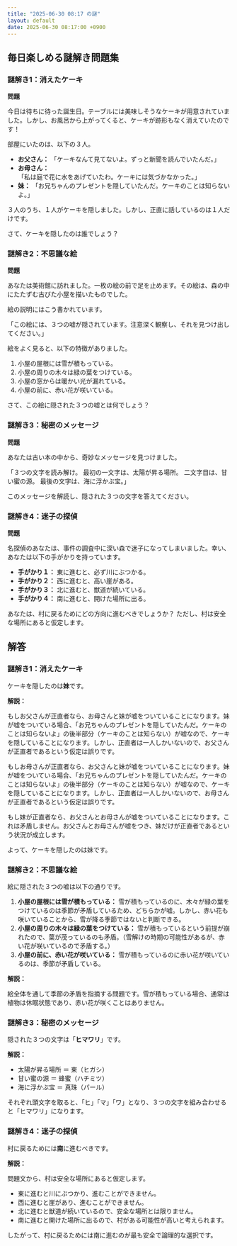 ```yaml
---
title: "2025-06-30 08:17 の謎"
layout: default
date: 2025-06-30 08:17:00 +0900
---
```

## 毎日楽しめる謎解き問題集

### 謎解き1：消えたケーキ

**問題**

今日は待ちに待った誕生日。テーブルには美味しそうなケーキが用意されていました。しかし、お風呂から上がってくると、ケーキが跡形もなく消えていたのです！

部屋にいたのは、以下の３人。

*   **お父さん：** 「ケーキなんて見てないよ。ずっと新聞を読んでいたんだ。」
*   **お母さん：** 「私は庭で花に水をあげていたわ。ケーキには気づかなかった。」
*   **妹：** 「お兄ちゃんのプレゼントを隠していたんだ。ケーキのことは知らないよ。」

３人のうち、１人がケーキを隠しました。しかし、正直に話しているのは１人だけです。

さて、ケーキを隠したのは誰でしょう？

### 謎解き2：不思議な絵

**問題**

あなたは美術館に訪れました。一枚の絵の前で足を止めます。その絵は、森の中にたたずむ古びた小屋を描いたものでした。

絵の説明にはこう書かれています。

「この絵には、３つの嘘が隠されています。注意深く観察し、それを見つけ出してください。」

絵をよく見ると、以下の特徴がありました。

1.  小屋の屋根には雪が積もっている。
2.  小屋の周りの木々は緑の葉をつけている。
3.  小屋の窓からは暖かい光が漏れている。
4.  小屋の前に、赤い花が咲いている。

さて、この絵に隠された３つの嘘とは何でしょう？

### 謎解き3：秘密のメッセージ

**問題**

あなたは古い本の中から、奇妙なメッセージを見つけました。

「３つの文字を読み解け。
最初の一文字は、太陽が昇る場所。
二文字目は、甘い蜜の源。
最後の文字は、海に浮かぶ宝。」

このメッセージを解読し、隠された３つの文字を答えてください。

### 謎解き4：迷子の探偵

**問題**

名探偵のあなたは、事件の調査中に深い森で迷子になってしまいました。幸い、あなたは以下の手がかりを持っています。

*   **手がかり１：** 東に進むと、必ず川にぶつかる。
*   **手がかり２：** 西に進むと、高い崖がある。
*   **手がかり３：** 北に進むと、獣道が続いている。
*   **手がかり４：** 南に進むと、開けた場所に出る。

あなたは、村に戻るためにどの方向に進むべきでしょうか？ ただし、村は安全な場所にあると仮定します。

## 解答

### 謎解き1：消えたケーキ

ケーキを隠したのは**妹**です。

**解説：**

もしお父さんが正直者なら、お母さんと妹が嘘をついていることになります。妹が嘘をついている場合、「お兄ちゃんのプレゼントを隠していたんだ。ケーキのことは知らないよ」の後半部分（ケーキのことは知らない）が嘘なので、ケーキを隠していることになります。しかし、正直者は一人しかいないので、お父さんが正直者であるという仮定は誤りです。

もしお母さんが正直者なら、お父さんと妹が嘘をついていることになります。妹が嘘をついている場合、「お兄ちゃんのプレゼントを隠していたんだ。ケーキのことは知らないよ」の後半部分（ケーキのことは知らない）が嘘なので、ケーキを隠していることになります。しかし、正直者は一人しかいないので、お母さんが正直者であるという仮定は誤りです。

もし妹が正直者なら、お父さんとお母さんが嘘をついていることになります。これは矛盾しません。お父さんとお母さんが嘘をつき、妹だけが正直者であるという状況が成立します。

よって、ケーキを隠したのは妹です。

### 謎解き2：不思議な絵

絵に隠された３つの嘘は以下の通りです。

1.  **小屋の屋根には雪が積もっている：** 雪が積もっているのに、木々が緑の葉をつけているのは季節が矛盾しているため、どちらかが嘘。しかし、赤い花も咲いていることから、雪が降る季節ではないと判断できる。
2.  **小屋の周りの木々は緑の葉をつけている：** 雪が積もっているという前提が崩れたので、葉が茂っているのも矛盾。（雪解けの時期の可能性があるが、赤い花が咲いているので矛盾する。）
3.  **小屋の前に、赤い花が咲いている：** 雪が積もっているのに赤い花が咲いているのは、季節が矛盾している。

**解説：**

絵全体を通して季節の矛盾を指摘する問題です。雪が積もっている場合、通常は植物は休眠状態であり、赤い花が咲くことはありません。

### 謎解き3：秘密のメッセージ

隠された３つの文字は「**ヒマワリ**」です。

**解説：**

*   太陽が昇る場所 ＝ 東（ヒガシ）
*   甘い蜜の源 ＝ 蜂蜜（ハチミツ）
*   海に浮かぶ宝 ＝ 真珠（パール）

それぞれ頭文字を取ると、「ヒ」「マ」「ワ」となり、３つの文字を組み合わせると「ヒマワリ」になります。

### 謎解き4：迷子の探偵

村に戻るためには**南**に進むべきです。

**解説：**

問題文から、村は安全な場所にあると仮定します。

*   東に進むと川にぶつかり、進むことができません。
*   西に進むと崖があり、進むことができません。
*   北に進むと獣道が続いているので、安全な場所とは限りません。
*   南に進むと開けた場所に出るので、村がある可能性が高いと考えられます。

したがって、村に戻るためには南に進むのが最も安全で論理的な選択です。

